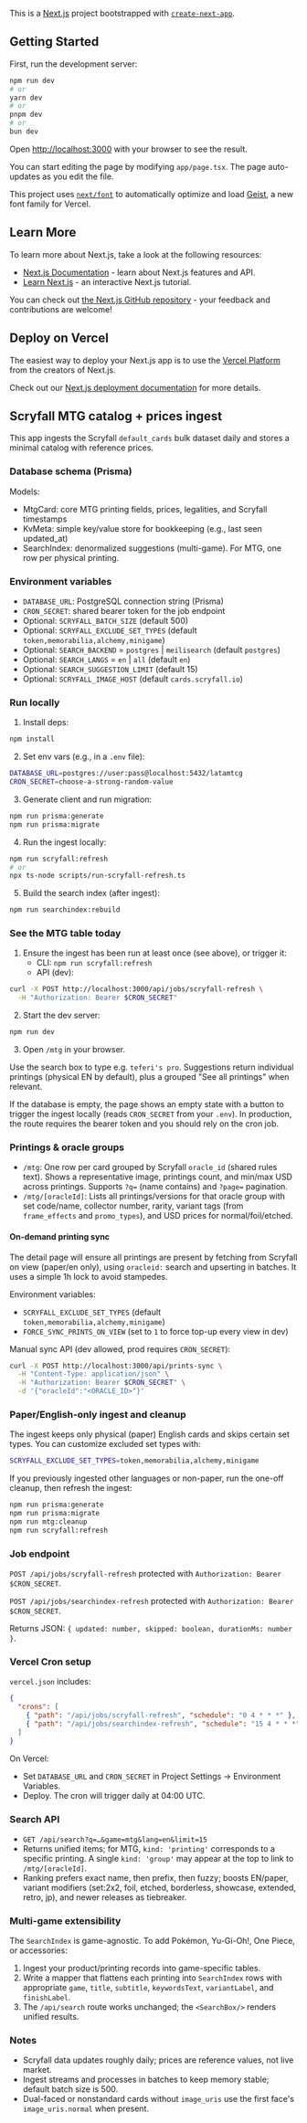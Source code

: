 This is a [Next.js](https://nextjs.org) project bootstrapped with [`create-next-app`](https://nextjs.org/docs/app/api-reference/cli/create-next-app).

## Getting Started

First, run the development server:

```bash
npm run dev
# or
yarn dev
# or
pnpm dev
# or
bun dev
```

Open [http://localhost:3000](http://localhost:3000) with your browser to see the result.

You can start editing the page by modifying `app/page.tsx`. The page auto-updates as you edit the file.

This project uses [`next/font`](https://nextjs.org/docs/app/building-your-application/optimizing/fonts) to automatically optimize and load [Geist](https://vercel.com/font), a new font family for Vercel.

## Learn More

To learn more about Next.js, take a look at the following resources:

- [Next.js Documentation](https://nextjs.org/docs) - learn about Next.js features and API.
- [Learn Next.js](https://nextjs.org/learn) - an interactive Next.js tutorial.

You can check out [the Next.js GitHub repository](https://github.com/vercel/next.js) - your feedback and contributions are welcome!

## Deploy on Vercel

The easiest way to deploy your Next.js app is to use the [Vercel Platform](https://vercel.com/new?utm_medium=default-template&filter=next.js&utm_source=create-next-app&utm_campaign=create-next-app-readme) from the creators of Next.js.

Check out our [Next.js deployment documentation](https://nextjs.org/docs/app/building-your-application/deploying) for more details.

## Scryfall MTG catalog + prices ingest

This app ingests the Scryfall `default_cards` bulk dataset daily and stores a minimal catalog with reference prices.

### Database schema (Prisma)

Models:

- MtgCard: core MTG printing fields, prices, legalities, and Scryfall timestamps
- KvMeta: simple key/value store for bookkeeping (e.g., last seen updated_at)
- SearchIndex: denormalized suggestions (multi-game). For MTG, one row per physical printing.

### Environment variables

- `DATABASE_URL`: PostgreSQL connection string (Prisma)
- `CRON_SECRET`: shared bearer token for the job endpoint
- Optional: `SCRYFALL_BATCH_SIZE` (default 500)
 - Optional: `SCRYFALL_EXCLUDE_SET_TYPES` (default `token,memorabilia,alchemy,minigame`)
 - Optional: `SEARCH_BACKEND` = `postgres` | `meilisearch` (default `postgres`)
 - Optional: `SEARCH_LANGS` = `en` | `all` (default `en`)
 - Optional: `SEARCH_SUGGESTION_LIMIT` (default 15)
 - Optional: `SCRYFALL_IMAGE_HOST` (default `cards.scryfall.io`)

### Run locally

1. Install deps:
```bash
npm install
```
2. Set env vars (e.g., in a `.env` file):
```bash
DATABASE_URL=postgres://user:pass@localhost:5432/latamtcg
CRON_SECRET=choose-a-strong-random-value
```
3. Generate client and run migration:
```bash
npm run prisma:generate
npm run prisma:migrate
```
4. Run the ingest locally:
```bash
npm run scryfall:refresh
# or
npx ts-node scripts/run-scryfall-refresh.ts
```
5. Build the search index (after ingest):
```bash
npm run searchindex:rebuild
```

### See the MTG table today

1. Ensure the ingest has been run at least once (see above), or trigger it:
   - CLI: `npm run scryfall:refresh`
   - API (dev):
```bash
curl -X POST http://localhost:3000/api/jobs/scryfall-refresh \
  -H "Authorization: Bearer $CRON_SECRET"
```
2. Start the dev server:
```bash
npm run dev
```
3. Open `/mtg` in your browser.

Use the search box to type e.g. `teferi's pro`. Suggestions return individual printings (physical EN by default), plus a grouped "See all printings" when relevant.

If the database is empty, the page shows an empty state with a button to trigger the ingest locally (reads `CRON_SECRET` from your `.env`). In production, the route requires the bearer token and you should rely on the cron job.

### Printings & oracle groups

- `/mtg`: One row per card grouped by Scryfall `oracle_id` (shared rules text). Shows a representative image, printings count, and min/max USD across printings. Supports `?q=` (name contains) and `?page=` pagination.
- `/mtg/[oracleId]`: Lists all printings/versions for that oracle group with set code/name, collector number, rarity, variant tags (from `frame_effects` and `promo_types`), and USD prices for normal/foil/etched.

#### On-demand printing sync

The detail page will ensure all printings are present by fetching from Scryfall on view (paper/en only), using `oracleid:` search and upserting in batches. It uses a simple 1h lock to avoid stampedes.

Environment variables:

- `SCRYFALL_EXCLUDE_SET_TYPES` (default `token,memorabilia,alchemy,minigame`)
- `FORCE_SYNC_PRINTS_ON_VIEW` (set to `1` to force top-up every view in dev)

Manual sync API (dev allowed, prod requires `CRON_SECRET`):
```bash
curl -X POST http://localhost:3000/api/prints-sync \
  -H "Content-Type: application/json" \
  -H "Authorization: Bearer $CRON_SECRET" \
  -d '{"oracleId":"<ORACLE_ID>"}'
```

### Paper/English-only ingest and cleanup

The ingest keeps only physical (paper) English cards and skips certain set types. You can customize excluded set types with:

```bash
SCRYFALL_EXCLUDE_SET_TYPES=token,memorabilia,alchemy,minigame
```

If you previously ingested other languages or non-paper, run the one-off cleanup, then refresh the ingest:

```bash
npm run prisma:generate
npm run prisma:migrate
npm run mtg:cleanup
npm run scryfall:refresh
```

### Job endpoint

`POST /api/jobs/scryfall-refresh` protected with `Authorization: Bearer $CRON_SECRET`.

`POST /api/jobs/searchindex-refresh` protected with `Authorization: Bearer $CRON_SECRET`.

Returns JSON: `{ updated: number, skipped: boolean, durationMs: number }`.

### Vercel Cron setup

`vercel.json` includes:
```json
{
  "crons": [
    { "path": "/api/jobs/scryfall-refresh", "schedule": "0 4 * * *" },
    { "path": "/api/jobs/searchindex-refresh", "schedule": "15 4 * * *" }
  ]
}
```

On Vercel:
- Set `DATABASE_URL` and `CRON_SECRET` in Project Settings → Environment Variables.
- Deploy. The cron will trigger daily at 04:00 UTC.

### Search API

- `GET /api/search?q=…&game=mtg&lang=en&limit=15`
- Returns unified items; for MTG, `kind: 'printing'` corresponds to a specific printing. A single `kind: 'group'` may appear at the top to link to `/mtg/[oracleId]`.
- Ranking prefers exact name, then prefix, then fuzzy; boosts EN/paper, variant modifiers (set:2x2, foil, etched, borderless, showcase, extended, retro, jp), and newer releases as tiebreaker.

### Multi-game extensibility

The `SearchIndex` is game-agnostic. To add Pokémon, Yu-Gi-Oh!, One Piece, or accessories:

1. Ingest your product/printing records into game-specific tables.
2. Write a mapper that flattens each printing into `SearchIndex` rows with appropriate `game`, `title`, `subtitle`, `keywordsText`, `variantLabel`, and `finishLabel`.
3. The `/api/search` route works unchanged; the `<SearchBox/>` renders unified results.

### Notes

- Scryfall data updates roughly daily; prices are reference values, not live market.
- Ingest streams and processes in batches to keep memory stable; default batch size is 500.
- Dual-faced or nonstandard cards without `image_uris` use the first face's `image_uris.normal` when present.

